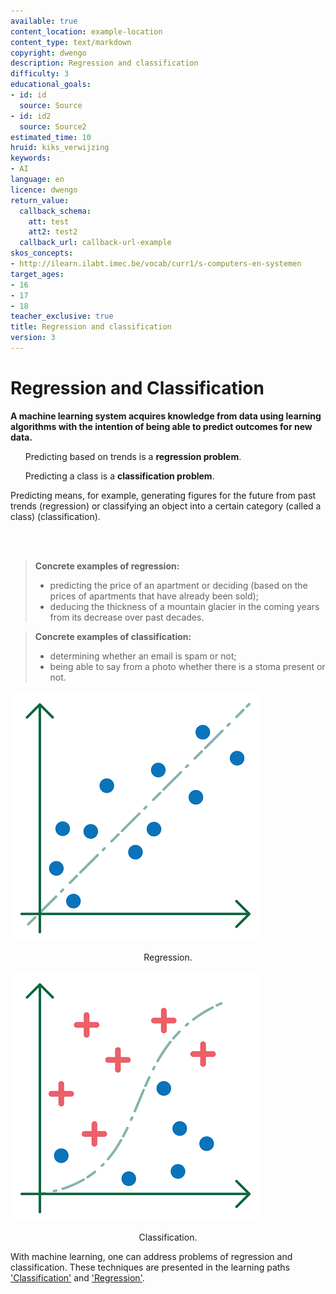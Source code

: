 ```yaml
---
available: true
content_location: example-location
content_type: text/markdown
copyright: dwengo
description: Regression and classification
difficulty: 3
educational_goals:
- id: id
  source: Source
- id: id2
  source: Source2
estimated_time: 10
hruid: kiks_verwijzing
keywords:
- AI
language: en
licence: dwengo
return_value:
  callback_schema:
    att: test
    att2: test2
  callback_url: callback-url-example
skos_concepts:
- http://ilearn.ilabt.imec.be/vocab/curr1/s-computers-en-systemen
target_ages:
- 16
- 17
- 18
teacher_exclusive: true
title: Regression and classification
version: 3
---
```

# Regression and Classification

**A machine learning system acquires knowledge from data using learning algorithms with the intention of being able to predict outcomes for new data.**

<div class="alert alert-box alert-success">
        <ul>Predicting based on trends is a <b>regression problem</b>.</ul>
        <ul>Predicting a class is a <b>classification problem</b>.</ul> 
Predicting means, for example, generating figures for the future from past trends (regression) or classifying an object into a certain category (called a class) (classification).
</div>

<br><br>
> **Concrete examples of regression:** <br>
> - predicting the price of an apartment or deciding (based on the prices of apartments that have already been sold);<br>
> - deducing the thickness of a mountain glacier in the coming years from its decrease over past decades. <br>

> **Concrete examples of classification:** <br>
> - determining whether an email is spam or not; <br>
> - being able to say from a photo whether there is a stoma present or not.

![Regression](embed/regressie.png "Regression") 
<figure>
    <figcaption align = "center">Regression.</figcaption>
</figure> 

![Classification](embed/classificatie.png "Classification") 
<figure>
    <figcaption align = "center">Classification.</figcaption>
</figure> 

With machine learning, one can address problems of regression and classification. These techniques are presented in the learning paths ['Classification'](https://www.dwengo.org/learning-path.html?hruid=kiks5_classificatie&language=nl&te=true&source_page=%2Fkiks%2F&source_title=%20KIKS#kiks_mnist;nl;3) and ['Regression'](https://www.dwengo.org/learning-path.html?hruid=kiks6_regressie&language=nl&te=true&source_page=%2Fkiks%2F&source_title=%20KIKS#kiks_iris_regressie;nl;3).